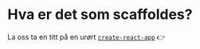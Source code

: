 # Hva er det som scaffoldes?

La oss ta en titt på en urørt [`create-react-app`](eksempel-app/package.json) 👉